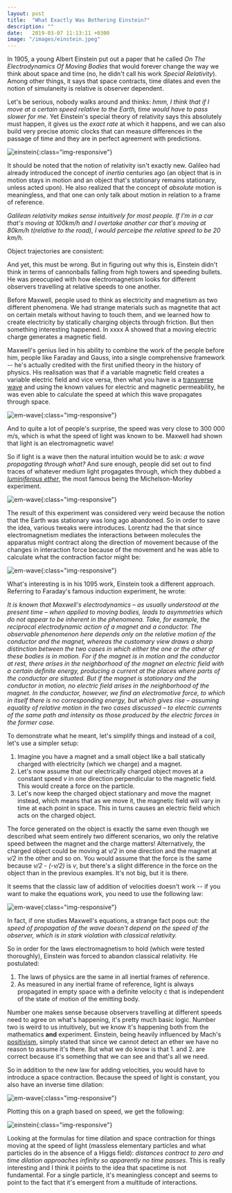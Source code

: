 ```yaml
---
layout: post
title:  "What Exactly Was Bothering Einstein?"
description: ""
date:   2019-03-07 11:13:11 +0300
image: "/images/einstein.jpeg"
---
```

In 1905, a young Albert Einstein put out a paper that he called *On The Electrodynamics Of Moving Bodies* that would forever change the way we think about space and time (no, he didn't call his work *Special Relativity*). Among other things, it says that space contracts, time dilates and even the notion of simulaneity is relative is observer dependent. 

Let's be serious, nobody walks around and thinks: <i>hmm, I think that if I move at a certain speed relative to the Earth, time would have to pass slower for me</i>. Yet Einstein's special theory of relativity says this absolutely must happen, it gives us the *exact rate* at which it happens, and we can also build very precise atomic clocks that can measure differences in the passage of time and they are in perfect agreement with predictions.

![einstein](/images/einstein.jpeg){:class="img-responsive"}

It should be noted that the notion of relativity isn't exactly new. Galileo had already introduced the concept of *inertia* centuries ago (an object that is in motion stays in motion and an object that's stationary remains stationary, unless acted upon). He also realized that the concept of *absolute* motion is meaningless, and that one can only talk about motion in relation to a frame of reference. 

*Galilean relativity makes sense intuitively for most people. If I'm in a car that's moving at 100km/h and I overtake another car that's moving at 80km/h  t(relative to the road), I would perceipe the relative speed to be 20 km/h.*

Object trajectories are consistent:

And yet, this must be wrong. But in figuring out why this is, Einstein didn't think in terms of cannonballs falling from high towers and speeding bullets. He was preocupied with how electromagnetism looks for different observers travelling at relative speeds to one another.

Before Maxwell, people used to think as electricity and magnetism as two different phenomena. We had strange materials such as magnetite that act on certain metals without having to touch them, and we learned how to create electricity by statically charging objects through friction. But then something interesting happened. In xxxx A showed that a moving electric charge generates a magnetic field.

Maxwell's genius lied in his ability to combine the work of the people before him, people like Faraday and Gauss, into a single comprehensive framework -- he's actually credited with the first unified theory in the history of physics. His realisation was that if a variable magnetic field creates a variable electric field and vice versa, then what you have is a [transverse wave](https://en.wikipedia.org/wiki/Transverse_wave) and using the known values for electric and magnetic permeability, he was even able to calculate the speed at which this wave propagates through space.

![em-wave](/images/em-wave.gif){:class="img-responsive"}

And to quite a lot of people's surprise, the speed was very close to 300 000 m/s, which is what the speed of light was known to be. Maxwell had shown that light is an electromagnetic wave!

So if light is a wave then the natural intuition would be to ask: *a wave propagating through what?* And sure enough, people did set out to find traces of whatever medium light progagates through, which they dubbed a *[luminiferous ether](https://en.wikipedia.org/wiki/Luminiferous_aether)*, the most famous being the Michelson-Morley experiment. 

![em-wave](/images/ether.png){:class="img-responsive"}

The result of this experiment was considered very weird because the notion that the Earth was stationary was long ago abandoned. So in order to save the idea, various tweaks were introduces. Lorentz had the that since electromagnetism mediates the interactions between molecules the apparatus might contract along the direction of movement because of the changes in interaction force because of the movement and he was able to calculate what the contraction factor might be:

![em-wave](/images/contraction.svg){:class="img-responsive"}

What's interesting is in his 1095 work, Einstein took a different approach. Referring to Faraday's famous induction experiment, he wrote: 

*It is known that Maxwell's electrodynamics – as usually understood at the present time – when applied to moving bodies, leads to asymmetries which do not appear to be inherent in the phenomena. Take, for example, the reciprocal electrodynamic action of a magnet and a conductor. The observable phenomenon here depends only on the relative motion of the conductor and the magnet, whereas the customary view draws a sharp distinction between the two cases in which either the one or the other of these bodies is in motion. For if the magnet is in motion and the conductor at rest, there arises in the neighborhood of the magnet an electric field with a certain definite energy, producing a current at the places where parts of the conductor are situated. But if the magnet is stationary and the conductor in motion, no electric field arises in the neighborhood of the magnet. In the conductor, however, we find an electromotive force, to which in itself there is no corresponding energy, but which gives rise – assuming equality of relative motion in the two cases discussed – to electric currents of the same path and intensity as those produced by the electric forces in the former case.*

To demonstrate what he meant, let's simplify things and instead of a coil, let's use a simpler setup:

1. Imagine you have a magnet and a small object like a ball statically charged with electricity (which we charge) and a magnet.
2. Let's now assume that our electrically charged object moves at a constant speed *v* in one direction perpendicular to the magnetic field. This would create a force on the particle.
3. Let's now keep the charged object stationary and move the magnet instead, which means that as we move it, the magnetic field will vary in time at each point in space. This in turns causes an electric field which acts on the charged object.

The force generated on the object is exactly the same even though we described what seem entirely two different scenarios, wo only the relative speed between the magnet and the charge matters! Alternatively, the charged object could be moving at *v/2* in one direction and the magnet at *v/2* in the other and so on. You would assume that the force is the same because *v/2 - (-v/2)* is *v*, but there's a slight difference in the force on the object than in the previous examples. It's not big, but it is there. 

It seems that the classic law of addition of velocities doesn't work -- if you want to make the equations work, you need to use the following law:

![em-wave](/images/velocity.svg){:class="img-responsive"}

In fact, if one studies Maxwell's equations, a strange fact pops out: *the speed of propagation of the wave doesn't depend on the speed of the observer, which is in stark violation with classical relativity.*

So in order for the laws electromagnetism to hold (which were tested thoroughly), Einstein was forced to abandon classical relativity. He postulated:

  1. The laws of physics are the same in all inertial frames of reference.
  2. As measured in any inertial frame of reference, light is always propagated in empty space with a definite velocity c that is independent of the state of motion of the emitting body.

Number one makes sense because observers travelling at different speeds need to agree on what's happening, it's pretty much basic logic. Number two is weird to us intuitively, but we know it's happening both from the mathematics **and** experiment. Einstein, being heavily influenced by Mach's [positivism](https://en.wikipedia.org/wiki/Positivism), simply stated that since we cannot detect an ether we have no reason to assume it's there. But what we do know is that 1. and 2. are correct because it's something that we can see and that's all we need.

So in addition to the new law for adding velocities, you would have to introduce a space contraction. Because the speed of light is constant, you also have an inverse time dilation:

![em-wave](/images/dilation.svg){:class="img-responsive"}

Plotting this on a graph based on speed, we get the following:

![einstein](/images/time-dilation.png){:class="img-responsive"}

Looking at the formulas for time dilation and space contraction for things moving at the speed of light (massless elementary particles and what particles do in the absence of a Higgs field): *distances contract to zero and time dilation approaches infinity so apparently no time passes.* This is really interesting and I think it points to the idea that spacetime is not fundamental. For a single particle, it's meaningless concept and seems to point to the fact that it's emergent from a multitude of interactions.